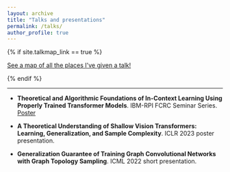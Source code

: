 ```yaml
---
layout: archive
title: "Talks and presentations"
permalink: /talks/
author_profile: true
---
```


{% if site.talkmap_link == true %}

<p style="text-decoration:underline;"><a href="/talkmap.html">See a map of all the places I've given a talk!</a></p>

{% endif %}

------


* **Theoretical and Algorithmic Foundations of In-Context Learning Using Properly Trained Transformer Models**. IBM-RPI FCRC Seminar Series. [Poster]()

*  **A Theoretical Understanding of Shallow Vision Transformers: Learning, Generalization, and Sample Complexity**. ICLR 2023 poster presentation.

*  **Generalization Guarantee of Training Graph Convolutional Networks with Graph Topology Sampling**. ICML 2022 short presentation. 

<!---
{% for post in site.talks reversed %}
  {% include archive-single-talk.html %}
{% endfor %}
-->
